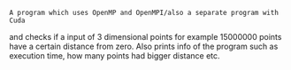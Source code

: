 	A program which uses OpenMP and OpenMPI/also a separate program with Cuda
and checks if a input of 3 dimensional points
 for example 15000000 points have a certain distance from zero.
	Also prints info of the program such as execution time,
how many points had bigger distance etc.
